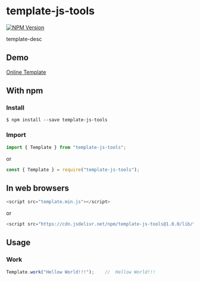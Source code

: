 template-js-tools
=========

[![NPM Version](http://img.shields.io/npm/v/template-js-tools.svg?style=flat)](https://www.npmjs.com/package/template-js-tools)

template-desc

## Demo

[Online Template](https://www.olrix.net/tools/template-demo-page/)

## With npm

### Install

```shell
$ npm install --save template-js-tools
```

### Import

```javascript
import { Template } from "template-js-tools";
```

or

```javascript
const { Template } = require("template-js-tools");
```

## In web browsers 

```javascript
<script src="template.min.js"></script>
```

or

```javascript
<script src="https://cdn.jsdelivr.net/npm/template-js-tools@1.0.0/lib/template.min.js"></script>
```

## Usage

### Work

```javascript
Template.work("Hellow World!!!");    //  Hellow World!!!
```